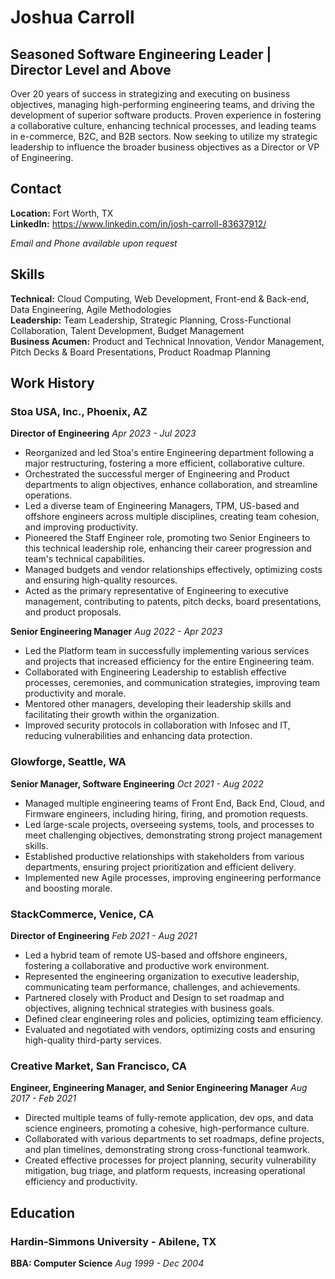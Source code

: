 # Joshua Carroll
## Seasoned Software Engineering Leader | Director Level and Above

Over 20 years of success in strategizing and executing on business objectives, managing high-performing engineering teams, and driving the development of superior software products. Proven experience in fostering a collaborative culture, enhancing technical processes, and leading teams in e-commerce, B2C, and B2B sectors. Now seeking to utilize my strategic leadership to influence the broader business objectives as a Director or VP of Engineering.

## Contact

**Location:** Fort Worth, TX  
**LinkedIn:** https://www.linkedin.com/in/josh-carroll-83637912/

*Email and Phone available upon request*

## Skills

**Technical:** Cloud Computing, Web Development, Front-end & Back-end, Data Engineering, Agile Methodologies  
**Leadership:** Team Leadership, Strategic Planning, Cross-Functional Collaboration, Talent Development, Budget Management  
**Business Acumen:** Product and Technical Innovation, Vendor Management, Pitch Decks & Board Presentations, Product Roadmap Planning  

## Work History

### Stoa USA, Inc., Phoenix, AZ
**Director of Engineering**
*Apr 2023 - Jul 2023*
- Reorganized and led Stoa's entire Engineering department following a major restructuring, fostering a more efficient, collaborative culture.
- Orchestrated the successful merger of Engineering and Product departments to align objectives, enhance collaboration, and streamline operations.
- Led a diverse team of Engineering Managers, TPM, US-based and offshore engineers across multiple disciplines, creating team cohesion, and improving productivity.
- Pioneered the Staff Engineer role, promoting two Senior Engineers to this technical leadership role, enhancing their career progression and team's technical capabilities.
- Managed budgets and vendor relationships effectively, optimizing costs and ensuring high-quality resources.
- Acted as the primary representative of Engineering to executive management, contributing to patents, pitch decks, board presentations, and product proposals.

**Senior Engineering Manager**
*Aug 2022 - Apr 2023*
- Led the Platform team in successfully implementing various services and projects that increased efficiency for the entire Engineering team.
- Collaborated with Engineering Leadership to establish effective processes, ceremonies, and communication strategies, improving team productivity and morale.
- Mentored other managers, developing their leadership skills and facilitating their growth within the organization.
- Improved security protocols in collaboration with Infosec and IT, reducing vulnerabilities and enhancing data protection.

### Glowforge, Seattle, WA
**Senior Manager, Software Engineering**
*Oct 2021 - Aug 2022*
- Managed multiple engineering teams of Front End, Back End, Cloud, and Firmware engineers, including hiring, firing, and promotion requests.
- Led large-scale projects, overseeing systems, tools, and processes to meet challenging objectives, demonstrating strong project management skills.
- Established productive relationships with stakeholders from various departments, ensuring project prioritization and efficient delivery.
- Implemented new Agile processes, improving engineering performance and boosting morale.

### StackCommerce, Venice, CA
**Director of Engineering**
*Feb 2021 - Aug 2021*
- Led a hybrid team of remote US-based and offshore engineers, fostering a collaborative and productive work environment.
- Represented the engineering organization to executive leadership, communicating team performance, challenges, and achievements.
- Partnered closely with Product and Design to set roadmap and objectives, aligning technical strategies with business goals.
- Defined clear engineering roles and policies, optimizing team efficiency.
- Evaluated and negotiated with vendors, optimizing costs and ensuring high-quality third-party services.

### Creative Market, San Francisco, CA
**Engineer, Engineering Manager, and Senior Engineering Manager**
*Aug 2017 - Feb 2021*
- Directed multiple teams of fully-remote application, dev ops, and data science engineers, promoting a cohesive, high-performance culture.
- Collaborated with various departments to set roadmaps, define projects, and plan timelines, demonstrating strong cross-functional teamwork.
- Created effective processes for project planning, security vulnerability mitigation, bug triage, and platform requests, increasing operational efficiency and productivity.

## Education

### Hardin-Simmons University - Abilene, TX
**BBA: Computer Science**
*Aug 1999 - Dec 2004*